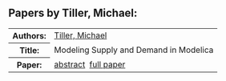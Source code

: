<h2>Papers by Tiller, Michael:</h2>
<!-- Begin papers -->
<table>
<tr><th>Authors:</th><td>
<a href="../authors/author_239.html">Tiller, Michael</a>
</td></tr>
<tr><th>Title:  </th><td>Modeling Supply and Demand in Modelica</td></tr>
<tr><th>Paper:  </th><td><a href="../abstracts/Modelica2019abstract3D1.pdf">abstract</a>&nbsp;&nbsp;<a href="../papers/Modelica2019paper3D1.pdf">full paper</a></td></tr>
</table>
<br>
<!-- End papers -->